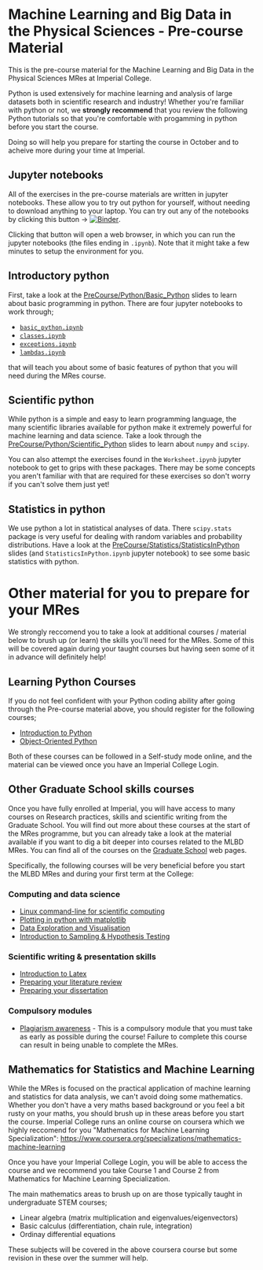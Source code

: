 # Machine Learning and Big Data in the Physical Sciences - Pre-course Material

This is the pre-course material for the Machine Learning and Big Data in the Physical Sciences MRes at Imperial College.

Python is used extensively for machine learning and analysis of large datasets both in scientific research and industry! Whether you're familiar with python or not, we **strongly recommend** that you review the following Python tutorials so that you're comfortable with
progamming in python before you start the course. 

Doing so will help you prepare for starting the course in October and to acheive more during your time at Imperial. 

## Jupyter notebooks 

All of the exercises in the pre-course materials are written in jupyter notebooks. These allow you to try out python for yourself, without needing to download anything to your laptop. You can try out any of the notebooks by clicking this button -> [![Binder](https://mybinder.org/badge_logo.svg)](https://mybinder.org/v2/gh/ImperialCollegeLondon/MResMLBDinPhysicalSciences/main). 

Clicking that button will open a web browser, in which you can run the jupyter notebooks (the files ending in `.ipynb`). Note that it might take a few minutes to setup the environment for you. 

## Introductory python

First, take a look at the [PreCourse/Python/Basic_Python](https://github.com/ImperialCollegeLondon/MResMLBDinPhysicalSciences/blob/main/PreCourse/Python/Basic_Python.pdf) slides to learn about basic programming in python. There are four jupyter notebooks to work through;
  * [`basic_python.ipynb`](https://github.com/ImperialCollegeLondon/MResMLBDinPhysicalSciences/blob/main/PreCourse/Python/basic_python.ipynb)
  * [`classes.ipynb`](https://github.com/ImperialCollegeLondon/MResMLBDinPhysicalSciences/blob/main/PreCourse/Python/classes.ipynb)
  * [`exceptions.ipynb`](https://github.com/ImperialCollegeLondon/MResMLBDinPhysicalSciences/blob/main/PreCourse/Python/exceptions.ipynb)
  * [`lambdas.ipynb`](https://github.com/ImperialCollegeLondon/MResMLBDinPhysicalSciences/blob/main/PreCourse/Python/lambdas.ipynb)

that will teach you about some of basic features of python that you will need during the MRes course. 

## Scientific python

While python is a simple and easy to learn programming language, the many scientific libraries available for python make it extremely powerful for machine learning and data science. Take a look through the [PreCourse/Python/Scientific_Python](https://github.com/ImperialCollegeLondon/MResMLBDinPhysicalSciences/blob/main/PreCourse/Python/Scientific_Python.pdf) slides to learn about  `numpy` and `scipy`. 

You can also attempt the exercises found in the `Worksheet.ipynb` jupyter notebook to get to grips with these packages. There may be some concepts you aren't familiar with that are required for these exercises so don't worry if you can't solve them just yet!
 
## Statistics in python 

We use python a lot in statistical analyses of data. There `scipy.stats` package is very useful for dealing with random variables and probability distributions. Have a look at the [PreCourse/Statistics/StatisticsInPython](https://github.com/ImperialCollegeLondon/MResMLBDinPhysicalSciences/blob/main/PreCourse/Statistics/StatisticsInPython.pdf) slides (and `StatisticsInPython.ipynb` jupyter notebook) to see some basic statistics with python. 

# Other material for you to prepare for your MRes 

We strongly reccomend you to take a look at additional courses / material below to brush up (or learn) the skills you'll need for the MRes. Some of this will be covered again during your taught courses but having seen some of it in advance will definitely help!

## Learning Python Courses 

If you do not feel confident with your Python coding ability after going through the Pre-course material above, you should register for the following courses;  
  * [Introduction to Python](https://www.imperial.ac.uk/students/academic-support/graduate-school/students/masters/professional-development/introduction-to-python-online-course/) 
  * [Object-Oriented Python](https://www.imperial.ac.uk/students/academic-support/graduate-school/students/doctoral/professional-development/research-computing-data-science/courses/object-oriented-python/)
 
Both of these courses can be followed in a Self-study mode online, and the material can be viewed once you have an Imperial College Login.  

## Other Graduate School skills courses 

Once you have fully enrolled at Imperial,  you will have access to many courses on Research practices, skills and scientific writing from the Graduate School. You will find out more about these courses at the start of the MRes programme, but you can already take a look at the material available if you want to dig a bit deeper into courses related to the MLBD MRes. You can find all of the courses on the [Graduate School]([https://www.imperial.ac.uk/study/pg/graduate-school/students/masters/](https://www.imperial.ac.uk/students/academic-support/graduate-school/)) web pages.

Specifically, the following courses will be very beneficial before you start the MLBD MRes and during your first term at the College:

### Computing and data science 
   * [Linux command-line for scientific computing](https://www.imperial.ac.uk/students/academic-support/graduate-school/students/doctoral/professional-development/research-computing-data-science/courses/linux-command-line-for-scientific-computing/)
   * [Plotting in python with matplotlib](https://www.imperial.ac.uk/students/academic-support/graduate-school/students/doctoral/professional-development/research-computing-data-science/courses/plotting-in-python-with-matplotlib/)
   * [Data Exploration and Visualisation](https://www.imperial.ac.uk/students/academic-support/graduate-school/students/doctoral/professional-development/research-computing-data-science/courses/data-exploration-visualisation/)
   * [Introduction to Sampling & Hypothesis Testing](https://www.imperial.ac.uk/students/academic-support/graduate-school/students/doctoral/professional-development/research-computing-data-science/courses/sampling-hypothesis-testing/)

### Scientific writing & presentation skills 
   * [Introduction to Latex](https://www.imperial.ac.uk/students/academic-support/graduate-school/students/doctoral/professional-development/research-computing-data-science/courses/introduction-to-latex/)
   * [Preparing your literature review](https://www.imperial.ac.uk/students/academic-support/graduate-school/students/masters/professional-development/preparing-your-literature-review-online-course/)
   * [Preparing your dissertation](https://www.imperial.ac.uk/students/academic-support/graduate-school/students/masters/professional-development/preparing-your-dissertation-online-course/)

### Compulsory modules 
   * [Plagiarism awareness](https://www.imperial.ac.uk/students/academic-support/graduate-school/students/masters/professional-development/plagiarism-online/) - This is a compulsory module that you must take as early as possible during the course! Failure to complete this course can result in being unable to complete the MRes. 

## Mathematics for Statistics and Machine Learning

While the MRes is focused on the practical application of machine learning and statistics for data analysis, we can't avoid doing some mathematics. Whether you don't have a very maths based background or you feel a bit rusty on your maths, you should  brush up in these areas before you start the course. Imperial College runs an online course on coursera which we highly reccomend for you "Mathematics for Machine Learning Specialization": https://www.coursera.org/specializations/mathematics-machine-learning

Once you have your Imperial College Login, you will be able to access the course and we recommend you take Course 1 and Course 2 from Mathematics for Machine Learning Specialization. 

The main mathematics areas to brush up on are those typically taught in undergraduate STEM courses; 
   * Linear algebra (matrix multiplication and eigenvalues/eigenvectors) 
   * Basic calculus (differentiation, chain rule, integration)
   * Ordinay differential equations 

These subjects will be covered in the above coursera course but some revision in these over the summer will help. 


